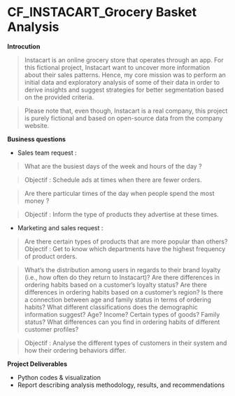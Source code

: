 # CF_INSTACART_Grocery Basket Analysis

**Introcution**

> Instacart is an online grocery store that operates through an app. For this fictional project, Instacart want to uncover more information about their sales patterns. Hence, my core mission was to perform an initial data and exploratory analysis of some of their data in order to derive insights and suggest strategies for better segmentation based on the provided criteria.

> Please note that, even though, Instacart is a real company, this project is purely fictional and based on open-source data from the company website. 

**Business questions**

+  Sales team request :
  
> What are the busiest days of the week and hours of the day ?

> Objectif : Schedule ads at times when there are fewer orders.

> Are there particular times of the day when people spend the most money ?

> Objectif : Inform the type of products they advertise at these times.


+ Marketing and sales request :
  
> Are there certain types of products that are more popular than others?
>  Objectif : Get to know which departments have the highest frequency of product orders.

> What’s the distribution among users in regards to their brand loyalty (i.e., how often do they return to Instacart)?
> Are there differences in ordering habits based on a customer’s loyalty status?
> Are there differences in ordering habits based on a customer’s region?
> Is there a connection between age and family status in terms of ordering habits?
> What different classifications does the demographic information suggest? Age? Income? Certain types of goods? Family status?
> What differences can you find in ordering habits of different customer profiles?

> Objectif : Analyse the different types of customers in their system and how their ordering behaviors differ. 

**Project Deliverables**

+ Python codes & visualization
+ Report describing analysis methodology, results, and recommendations
  
